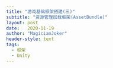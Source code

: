 ```yaml
---
title: "游戏基础框架搭建(三)"
subtitle: "资源管理加载框架(AssetBundle)"
layout: post
date:   2020-11-19
author: "MagicianJoker"
header-style: text
tags:
  - 框架
  - Unity
---
```



